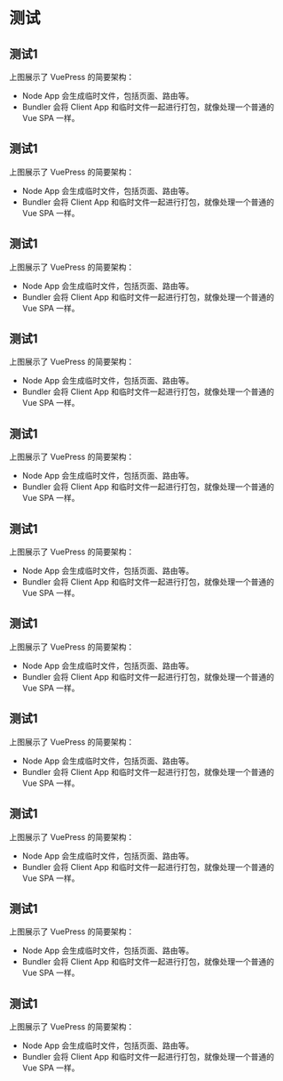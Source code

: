 # 测试

## 测试1


上图展示了 VuePress 的简要架构：

- Node App 会生成临时文件，包括页面、路由等。
- Bundler 会将 Client App 和临时文件一起进行打包，就像处理一个普通的 Vue SPA 一样。


## 测试1


上图展示了 VuePress 的简要架构：

- Node App 会生成临时文件，包括页面、路由等。
- Bundler 会将 Client App 和临时文件一起进行打包，就像处理一个普通的 Vue SPA 一样。

## 测试1


上图展示了 VuePress 的简要架构：

- Node App 会生成临时文件，包括页面、路由等。
- Bundler 会将 Client App 和临时文件一起进行打包，就像处理一个普通的 Vue SPA 一样。


## 测试1


上图展示了 VuePress 的简要架构：

- Node App 会生成临时文件，包括页面、路由等。
- Bundler 会将 Client App 和临时文件一起进行打包，就像处理一个普通的 Vue SPA 一样。

## 测试1


上图展示了 VuePress 的简要架构：

- Node App 会生成临时文件，包括页面、路由等。
- Bundler 会将 Client App 和临时文件一起进行打包，就像处理一个普通的 Vue SPA 一样。

## 测试1


上图展示了 VuePress 的简要架构：

- Node App 会生成临时文件，包括页面、路由等。
- Bundler 会将 Client App 和临时文件一起进行打包，就像处理一个普通的 Vue SPA 一样。

## 测试1


上图展示了 VuePress 的简要架构：

- Node App 会生成临时文件，包括页面、路由等。
- Bundler 会将 Client App 和临时文件一起进行打包，就像处理一个普通的 Vue SPA 一样。

## 测试1


上图展示了 VuePress 的简要架构：

- Node App 会生成临时文件，包括页面、路由等。
- Bundler 会将 Client App 和临时文件一起进行打包，就像处理一个普通的 Vue SPA 一样。

## 测试1


上图展示了 VuePress 的简要架构：

- Node App 会生成临时文件，包括页面、路由等。
- Bundler 会将 Client App 和临时文件一起进行打包，就像处理一个普通的 Vue SPA 一样。

## 测试1


上图展示了 VuePress 的简要架构：

- Node App 会生成临时文件，包括页面、路由等。
- Bundler 会将 Client App 和临时文件一起进行打包，就像处理一个普通的 Vue SPA 一样。

## 测试1


上图展示了 VuePress 的简要架构：

- Node App 会生成临时文件，包括页面、路由等。
- Bundler 会将 Client App 和临时文件一起进行打包，就像处理一个普通的 Vue SPA 一样。


